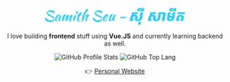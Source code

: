 <p align="center"><img width=320 src="name.svg" alt="Samith Seu - ស៊ឺ សាមីត"/></p>

<p align="center">
  I love building <b>frontend</b> stuff using <b>Vue.JS</b> and currently learning backend as well.
</p>

<p align="center">
  <img src="https://github-readme-stats.vercel.app/api?username=samithseu&show_icons=true&theme=dark&title_color=27CFFC&icon_color=27CFFC&border_color=1C5062&text_color=FFFFFF&hide_title=true&border_radius=8&bg_color=00000000&rank_icon=github" alt="GitHub Profile Stats" />
  <img src="https://github-readme-stats.vercel.app/api/top-langs/?username=samithseu&theme=dark&layout=compact&border_color=1C5062&text_color=27CFFC&title_color=27CFFC&border_radius=8&bg_color=00000000&hide=html&langs_count=6" alt="GitHub Top Lang" />
</p>

<p align="center">
  👉 <a href="https://samithseu.vercel.app">Personal Website</a>
</p>
